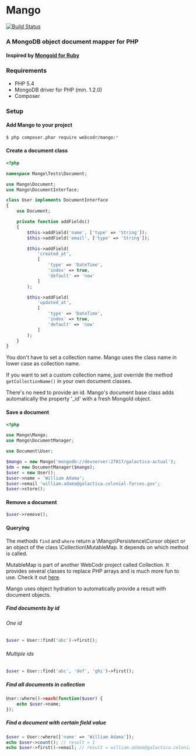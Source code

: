 # Mango

[![Build Status](https://travis-ci.org/WebCodr/Mango.png?branch=master)](https://travis-ci.org/WebCodr/Mango)

### A MongoDB object document mapper for PHP
#### Inspired by [Mongoid for Ruby](http://mongoid.org/en/mongoid/index.html)

### Requirements

- PHP 5.4
- MongoDB driver for PHP (min. 1.2.0)
- Composer

### Setup

#### Add Mango to your project

~~~ bash
$ php composer.phar require webcodr/mango:*
~~~

#### Create a document class

~~~ php
<?php

namespace Mango\Tests\Document;

use Mango\Document;
use Mango\DocumentInterface;

class User implements DocumentInterface
{
    use Document;

    private function addFields()
    {
        $this->addField('name', ['type' => 'String']);
        $this->addField('email', ['type' => 'String']);

        $this->addField(
            'created_at',
            [
                'type' => 'DateTime',
                'index' => true,
                'default' => 'now'
            ]
        );

        $this->addField(
            'updated_at',
            [
                'type' => 'DateTime',
                'index' => true,
                'default' => 'now'
            ]
        );
    }
}
~~~

You don't have to set a collection name. Mango uses the class name in lower case as collection name.

If you want to set a custom collection name, just override the method `getCollectionName()` in your own document classes.

There's no need to provide an id. Mango's document base class adds automatically the property '_id' with a fresh MongoId object.

#### Save a document

~~~ php
<?php

use Mango\Mango;
use Mango\DocumentManager;

use Document\User;

$mango = new Mango('mongodb://devserver:27017/galactica-actual');
$dm = new DocumentManager($mango);
$user = new User();
$user->name = 'William Adama';
$user->email 'william.adama@galactica.colonial-forces.gov';
$user->store();
~~~

#### Remove a document

~~~ php
$user->remove();
~~~

#### Querying

The methods `find` and `where` return a \Mango\Persistence\Cursor object or an object of the class \Collection\MutableMap. It depends on which method is called.

MutableMap is part of another WebCodr project called Collection. It provides several classes to replace PHP arrays and is much more fun to use. Check it out [here](https://github.com/WebCodr/Collection).

Mango uses object hydration to automatically provide a result with document objects.

##### Find documents by id

###### One id

~~~ php
$user = User::find('abc')->first();
~~~

###### Multiple ids

~~~ php
$user = User::find('abc', 'def', 'ghi')->first();
~~~

##### Find all documents in collection

~~~ php
User::where()->each(function($user) {
    echo $user->name;
});
~~~

##### Find a document with certain field value

~~~ php
$user = User::where(['name' => 'William Adama']);
echo $user->count(); // result = 1
echo $user->first()->email; // result = william.adama@galactica.colonial-forces.gov
~~~



